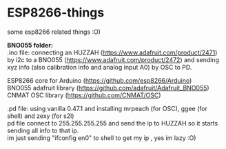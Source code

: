 # ESP8266-things
some esp8266 related things :O)

<b>BNO055 folder:</b> </br>
.ino file: connecting an HUZZAH (https://www.adafruit.com/product/2471) by i2c to a BNO055 (https://www.adafruit.com/product/2472) 
and sending xyz info (also calibration info and analog input A0) by OSC to PD. </br>

ESP8266 core for Arduino (https://github.com/esp8266/Arduino)</br>
BNO055 adafruit library (https://github.com/adafruit/Adafruit_BNO055) </br>
CNMAT OSC library (https://github.com/CNMAT/OSC)</br>

.pd file: using vanilla 0.47.1 and installing mrpeach (for OSC), ggee (for shell) and zexy (for s2l)</br>
pd file connect to 255.255.255.255 and send the ip to HUZZAH so it starts sending all info to that ip. </br>
im just sending "ifconfig en0" to shell to get my ip , yes im lazy :O) </br>

